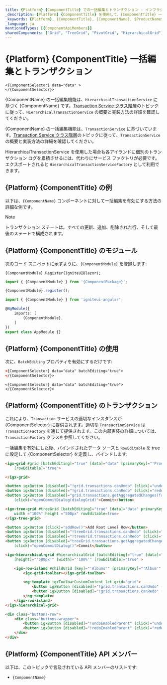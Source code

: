 ```yaml
---
title: {Platform} {ComponentTitle} での一括編集とトランザクション - インフラジスティックス
_description: {Platform} {ComponentTitle} を使用して、{ComponentTitle} 一括編集で基になるデータに影響を与えずにデータ操作を実行します。デモと例をご覧ください!
_keywords: {Platform}, {ComponentTitle}, {ComponentName}, $ProductName$, インフラジスティックス
_language: ja
mentionedTypes: [{ComponentApiMembers}]
sharedComponents: ["Grid", "TreeGrid", "PivotGrid", "HierarchicalGrid"]
---
```


<!-- NOTE DO NOT change this file because it is used as a template  -->

<!-- NOTE the metadata sharedComponents array defines a topic for multiple components in the  -->
<!-- NOTE the {ComponentName} variables will be mapped to an entry in docsComponents.json and resolved to a variable defined in docsConfig.json -->
<!-- NOTE {ComponentName} -> {PivotGridName} -> IgbTreeGrid -->
<!-- NOTE {ComponentTitle} -> {PivotGridTitle} -> Tree Grid -->

<!-- EXAMPLE of shared variable that will be converted to actual component: {ComponentTitle} -> {IgbTreeGridTitle} -> 'Tree Grid'-->
# {Platform} {ComponentTitle} 一括編集とトランザクション

<!-- EXAMPLE of razor code snippet that is automatically filtered for Blazor -->

```razor
<{ComponentSelector} data="data" >
</{ComponentSelector}>
```

<!-- EXAMPLE of build flagging content for single components: -->
<!-- ComponentStart: PivotGrid -->
{ComponentName} の一括編集機能は、`HierarchicalTransactionService` に基づく {ComponentName} です。[Transaction Service クラス階層](transaction-classes.md)のトピックに従って、`HierarchicalTransactionService` の概要と実装方法の詳細を確認してください。
<!-- ComponentEnd: PivotGrid -->

<!-- EXAMPLE of build flagging content for multiple components: -->
<!-- ComponentStart: PivotGrid, HierarchicalGrid -->
{ComponentName} の一括編集機能は、`TransactionService` に基づいています。[Transaction Service クラス階層](transaction-classes.md)のトピックに従って、`TransactionService` の概要と実装方法の詳細を確認してください。
<!-- ComponentEnd: PivotGrid, HierarchicalGrid -->

<!-- EXAMPLE of build flagging content for single components: -->
<!-- ComponentStart: HierarchicalGrid -->
HierarchicalTransactionService を使用した場合も各アイランドに個別のトランザクション ログを累積させるには、代わりにサービス ファクトリが必要です。エクスポートされると `HierarchicalTransactionServiceFactory` として利用できます。
<!-- ComponentEnd: HierarchicalGrid -->


## {Platform} {ComponentTitle} の例

<!-- EXAMPLE of shared variable that will be converted to actual API link: {ComponentName} -> {TreeGridName} -> `IgTreeGrid`-->
以下は、`{ComponentName}` コンポーネントに対して一括編集を有効にする方法の詳細な例です。

<!-- EXAMPLE of embedding sample with ComponentSample path variable -->
<code-view style="height:510px"
           data-demos-base-url="{environment:demosBaseUrl}"
           iframe-src="{environment:demosBaseUrl}/{ComponentSample}-advanced-filtering"
           github-src="{ComponentSample}/advanced-filtering"
           alt="{Platform} {ComponentName} 高度なフィルタリングの例">
</code-view>


> [!NOTE]
> トランザクション ステートは、すべての更新、追加、削除された行、そして最後のステートで構成されます。

## {Platform} {ComponentTitle} のモジュール

<!-- EXAMPLE of using a module variable that will be resolved to actual module, e.g. {ComponentModule} -> IgbPivotGridModule  -->
次のコード スニペットに示すように、`{ComponentModule}` を登録します:

<!-- EXAMPLE of Blazor code snippet with module variable -->
<!-- Blazor -->
```razor
{ComponentModule}.Register(IgniteUIBlazor);
```
<!-- end: Blazor -->

<!-- EXAMPLE of React/WC code snippet with module variable that will be resolved to actual module, e.g. {ComponentModule} -> IgcPivotGridModule  -->
<!-- React, WebComponents -->
```typescript
import { {ComponentModule} } from '{ComponentPackage}';

{ComponentModule}.register();
```
<!-- end: React, WebComponents -->

<!-- EXAMPLE of Angular code snippet with module variable that will be resolved to actual module, e.g. {ComponentModule} -> IgxPivotGridModule  -->
<!-- Angular -->
```typescript
import { {ComponentModule} } from 'igniteui-angular';

@NgModule({
    imports: [
        {ComponentModule},
    ]
})
export class AppModule {}
```
<!-- end: Angular -->

## {Platform} {ComponentTitle} の使用

次に、`BatchEditing` プロパティを有効にするだけです:

<!-- EXAMPLE of shared code snippet with selector variable that will be resolved, e.g. {ComponentSelector} -> igb-pivot-grid  -->

```html
<{ComponentSelector} data="data" batchEditing="true">
</{ComponentSelector}>
```

```razor
<{ComponentSelector} data="data" batchEditing="true">
</{ComponentSelector}>
```

## {Platform} {ComponentTitle} のトランザクション

これにより、`Transaction` サービスの適切なインスタンスが {ComponentSelector} に提供されます。適切な `TransactionService` は `TransactionFactory` を通じて提供されます。この内部実装の詳細については、`TransactionFactory` クラスを参照してください。

一括編集を有効にした後、バインドされたデータ ソースと `RowEditable` を true に設定して {ComponentSelector} を定義し、バインドします:

<!-- EXAMPLE of a code snippet that applies only to Grid component  -->
<!-- ComponentStart: Grid -->
```html
<igx-grid #grid [batchEditing]="true" [data]="data" [primaryKey]="'ProductID'" width="100%" height="500px"
    [rowEditable]="true">

</igx-grid>

<button igxButton [disabled]="!grid.transactions.canUndo" (click)="undo()">Undo</button>
<button igxButton [disabled]="!grid.transactions.canRedo" (click)="redo()">Redo</button>
<button igxButton [disabled]="grid.transactions.getAggregatedChanges(false).length < 1"
    (click)="openCommitDialog(dialogGrid)">Commit</button>
```
<!-- ComponentEnd: Grid -->


<!-- EXAMPLE of a code snippet that applies only to TreeGrid  -->
<!-- ComponentStart: TreeGrid -->
```html
<igx-tree-grid #treeGrid [batchEditing]="true" [data]="data" primaryKey="employeeID" foreignKey="PID"
    width ="100%" height ="500px" rowEditable=true>
</igx-tree-grid>

<button igxButton (click)="addRow()">Add Root Level Row</button>
<button igxButton [disabled]="!treeGrid.transactions.canUndo" (click)="undo()">Undo</button>
<button igxButton [disabled]="!treeGrid.transactions.canRedo" (click)="redo()">Redo</button>
<button igxButton [disabled]="treeGrid.transactions.getAggregatedChanges(false).length < 1"
    (click)="openCommitDialog()">Commit</button>

```
<!-- ComponentEnd: TreeGrid -->


<!-- EXAMPLE of a code snippet that applies only to HierarchicalGrid  -->
<!-- ComponentStart: HierarchicalGrid -->
```html
<igx-hierarchical-grid #hierarchicalGrid [batchEditing]="true" [data]="data" [primaryKey]="'Artist'"
    [height]="'580px'" [width]="'100%'" [rowEditable]="true" >

    <igx-row-island #childGrid [key]="'Albums'" [primaryKey]="'Album'" [rowEditable]="true">
        <igx-grid-toolbar></igx-grid-toolbar>

        <ng-template igxToolbarCustomContent let-grid="grid">
            <button igxButton [disabled]="!grid.transactions.canUndo" (click)="undo(grid)">Undo</button>
            <button igxButton [disabled]="!grid.transactions.canRedo" (click)="redo(grid)">Redo</button>
        </ng-template>
    </igx-row-island>
</igx-hierarchical-grid>

<div class="buttons-row">
    <div class="buttons-wrapper">
        <button igxButton [disabled]="!undoEnabledParent" (click)="undo(hierarchicalGrid)">Undo Parent</button>
        <button igxButton [disabled]="!redoEnabledParent" (click)="redo(hierarchicalGrid)">Redo Parent</button>
    </div>
</div>
```
<!-- ComponentEnd: HierarchicalGrid -->

## {Platform} {ComponentTitle} API メンバー

以下は、このトピックで言及されている API メンバーのリストです:

- `{ComponentName}`